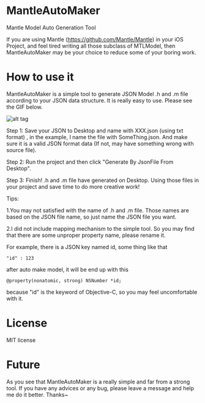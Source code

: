 # MantleAutoMaker
Mantle Model Auto Generation Tool

If you are using Mantle (https://github.com/Mantle/Mantle) in your iOS Project, and feel tired writing all those subclass of MTLModel, then MantleAutoMaker may be your choice to reduce some of your boring work.


# How to use it
MantleAutoMaker is a simple tool to generate JSON Model .h and .m file according to your JSON data structure.
It is really easy to use. 
Please see the GIF below.


![alt tag](https://cloud.githubusercontent.com/assets/1708050/23856685/70abb350-0835-11e7-8855-768144f9c36c.gif)


Step 1: Save your JSON to Desktop and name with XXX.json (using txt format) , in the example, I name the file with SomeThing.json. And make sure it is a valid JSON format data (If not, may have something wrong with source file).

Step 2: Run the project and then click "Generate By JsonFile From Desktop".

Step 3: Finish! .h and .m file have generated on Desktop. Using those files in your project and save time to do more creative work!


Tips:

1.You may not satisfied with the name of .h and .m file. Those names are based on the JSON file name, so just name the JSON file you want.

2.I did not include mapping mechanism to the simple tool. So you may find that there are some unproper property name, please rename it.

For example, there is a JSON key named id, some thing like that
    
    "id" : 123

after auto make model, it will be end up with this
    
    @property(nonatomic, strong) NSNumber *id;

because "id" is the keyword of Objective-C, so you may feel uncomfortable with it.


# License

MIT license


# Future

As you see that MantleAutoMaker is a really simple and far from a strong tool. If you have any advices or any bug, please leave a message and help me do it better. Thanks~
